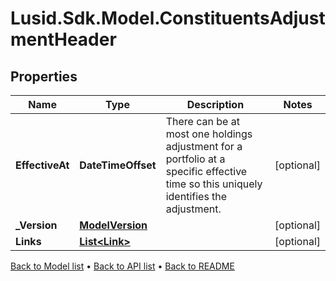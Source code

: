 # Lusid.Sdk.Model.ConstituentsAdjustmentHeader

## Properties

Name | Type | Description | Notes
------------ | ------------- | ------------- | -------------
**EffectiveAt** | **DateTimeOffset** | There can be at most one holdings adjustment for a portfolio at a  specific effective time so this uniquely identifies the adjustment. | [optional] 
**_Version** | [**ModelVersion**](ModelVersion.md) |  | [optional] 
**Links** | [**List&lt;Link&gt;**](Link.md) |  | [optional] 

[Back to Model list](../README.md#documentation-for-models) &#8226; [Back to API list](../README.md#documentation-for-api-endpoints) &#8226; [Back to README](../README.md)

